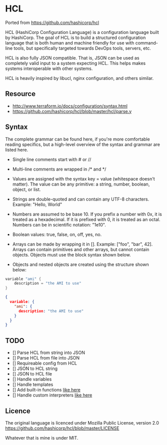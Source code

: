 HCL
===

Ported from https://github.com/hashicorp/hcl

HCL (HashiCorp Configuration Language) is a configuration language built by HashiCorp. The goal of HCL is to build a structured configuration language that is both human and machine friendly for use with command-line tools, but specifically targeted towards DevOps tools, servers, etc.

HCL is also fully JSON compatible. That is, JSON can be used as completely valid input to a system expecting HCL. This helps makes systems interoperable with other systems.

HCL is heavily inspired by libucl, nginx configuration, and others similar.

Resource
--------

-	http://www.terraform.io/docs/configuration/syntax.html
-	https://github.com/hashicorp/hcl/blob/master/hcl/parse.y

Syntax
------

The complete grammar can be found here, if you're more comfortable reading specifics, but a high-level overview of the syntax and grammar are listed here.

-	Single line comments start with # or //

-	Multi-line comments are wrapped in /* and */

-	Values are assigned with the syntax key = value (whitespace doesn't matter). The value can be any primitive: a string, number, boolean, object, or list.

-	Strings are double-quoted and can contain any UTF-8 characters. Example: "Hello, World"

-	Numbers are assumed to be base 10. If you prefix a number with 0x, it is treated as a hexadecimal. If it is prefixed with 0, it is treated as an octal. Numbers can be in scientific notation: "1e10".

-	Boolean values: true, false, on, off, yes, no.

-	Arrays can be made by wrapping it in []. Example: ["foo", "bar", 42]. Arrays can contain primitives and other arrays, but cannot contain objects. Objects must use the block syntax shown below.

-	Objects and nested objects are created using the structure shown below:

```go
variable "ami" {
    description = "the AMI to use"
}
```

```json
{
  variable: {
    "ami": {
      description: "the AMI to use"
    }
  }
}

```

TODO
----

-	[] Parse HCL from string into JSON
-	[] Parse HCL from file into JSON
-	[] Requireable config from HCL
-	[] JSON to HCL string
-	[] JSON to HCL file
-	[] Handle variables
-	[] Handle templates
-	[] Add built-in functions [like here](https://terraform.io/docs/configuration/interpolation.html)
-	[] Handle custom interpreters [like here](https://terraform.io/docs/configuration/resources.html)

Licence
-------

The original language is licenced under Mozilla Public License, version 2.0 https://github.com/hashicorp/hcl/blob/master/LICENSE

Whatever that is mine is under MIT.
